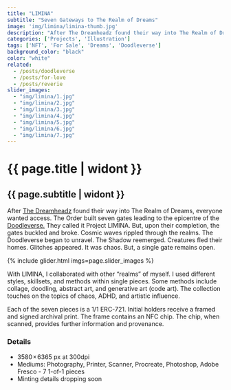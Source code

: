 ```yaml
---
title: "LIMINA"
subtitle: "Seven Gateways to The Realm of Dreams"
image: 'img/limina/limina-thumb.jpg'
description: "After The Dreamheadz found their way into The Realm of Dreams, everyone wanted access. The Order built seven gates leading to the epicentre of the Doodleverse. They called it Project LIMINA..."
categories: ['Projects', 'Illustration']
tags: ['NFT', 'For Sale', 'Dreams', 'Doodleverse']
background_color: "black"
color: "white"
related:
  - /posts/doodleverse
  - /posts/for-love
  - /posts/reverie
slider_images:
  - "img/limina/1.jpg"
  - "img/limina/2.jpg"
  - "img/limina/3.jpg"
  - "img/limina/4.jpg"
  - "img/limina/5.jpg"
  - "img/limina/6.jpg"
  - "img/limina/7.jpg"
---
```

# {{ page.title | widont }}
## {{ page.subtitle | widont }}

After [The Dreamheadz](/dreamheadz) found their way into The Realm of Dreams, everyone wanted access. The Order built seven gates leading to the epicentre of the [Doodleverse.](/tags/doodleverse/) They called it Project LIMINA. But, upon their completion, the gates buckled and broke. Cosmic waves rippled through the realms. The Doodleverse began to unravel. The Shadow reemerged. Creatures fled their homes. Glitches appeared. It was chaos. But, a single gate remains open.

{% include glider.html imgs=page.slider_images %}

With LIMINA, I collaborated with other “realms” of myself. I used different styles, skillsets, and methods within single pieces. Some methods include collage, doodling, abstract art, and generative art (code art). The collection touches on the topics of chaos, ADHD, and artistic influence.

Each of the seven pieces is a 1/1 ERC-721. Initial holders receive a framed and signed archival print. The frame contains an NFC chip. The chip, when scanned, provides further information and provenance.

### Details
- 3580 × 6365 px at 300dpi
- Mediums: Photography, Printer, Scanner, Procreate, Photoshop, Adobe Fresco
- 7 1-of-1 pieces
- Minting details dropping soon